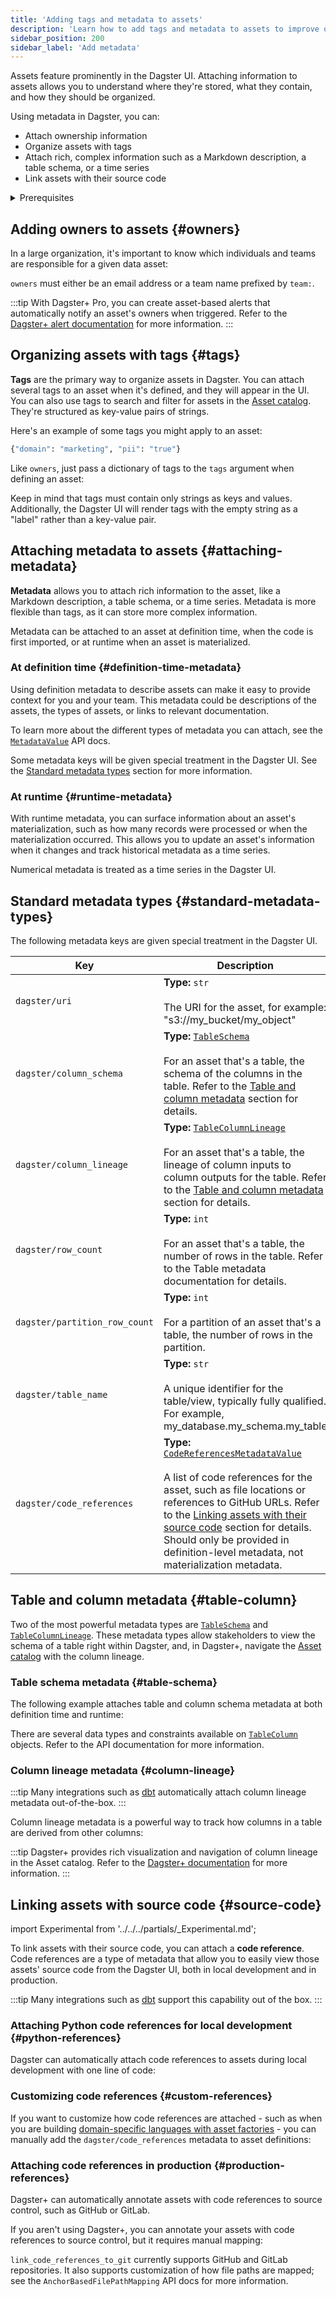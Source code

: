 ```yaml
---
title: 'Adding tags and metadata to assets'
description: 'Learn how to add tags and metadata to assets to improve observability in Dagster'
sidebar_position: 200
sidebar_label: 'Add metadata'
---
```


Assets feature prominently in the Dagster UI. Attaching information to assets allows you to understand where they're stored, what they contain, and how they should be organized.

Using metadata in Dagster, you can:

- Attach ownership information
- Organize assets with tags
- Attach rich, complex information such as a Markdown description, a table schema, or a time series
- Link assets with their source code

<details>
  <summary>Prerequisites</summary>

To follow the steps in this guide, you'll need:

- Familiarity with [Assets](/guides/build/create-a-pipeline/data-assets)
</details>

## Adding owners to assets \{#owners}

In a large organization, it's important to know which individuals and teams are responsible for a given data asset:

<CodeExample filePath="guides/data-modeling/metadata/owners.py" language="python" />

`owners` must either be an email address or a team name prefixed by `team:`.

:::tip
With Dagster+ Pro, you can create asset-based alerts that automatically notify an asset's owners when triggered. Refer to the [Dagster+ alert documentation](/dagster-plus/features/alerts) for more information.
:::

## Organizing assets with tags \{#tags}

**Tags** are the primary way to organize assets in Dagster. You can attach several tags to an asset when it's defined, and they will appear in the UI. You can also use tags to search and filter for assets in the [Asset catalog](/todo). They're structured as key-value pairs of strings.

Here's an example of some tags you might apply to an asset:

```python
{"domain": "marketing", "pii": "true"}
```

Like `owners`, just pass a dictionary of tags to the `tags` argument when defining an asset:

<CodeExample filePath="guides/data-modeling/metadata/tags.py" language="python" />

Keep in mind that tags must contain only strings as keys and values. Additionally, the Dagster UI will render tags with the empty string as a "label" rather than a key-value pair.

## Attaching metadata to assets \{#attaching-metadata}

**Metadata** allows you to attach rich information to the asset, like a Markdown description, a table schema, or a time series. Metadata is more flexible than tags, as it can store more complex information.

Metadata can be attached to an asset at definition time, when the code is first imported, or at runtime when an asset is materialized.

### At definition time \{#definition-time-metadata}

Using definition metadata to describe assets can make it easy to provide context for you and your team. This metadata could be descriptions of the assets, the types of assets, or links to relevant documentation.

<CodeExample filePath="guides/data-modeling/metadata/definition-metadata.py" language="python" />

To learn more about the different types of metadata you can attach, see the [`MetadataValue`](/todo) API docs.

Some metadata keys will be given special treatment in the Dagster UI. See the [Standard metadata types](#standard-metadata-types) section for more information.

### At runtime \{#runtime-metadata}

With runtime metadata, you can surface information about an asset's materialization, such as how many records were processed or when the materialization occurred. This allows you to update an asset's information when it changes and track historical metadata as a time series.

<CodeExample filePath="guides/data-modeling/metadata/runtime-metadata.py" language="python" />

Numerical metadata is treated as a time series in the Dagster UI.

## Standard metadata types \{#standard-metadata-types}

The following metadata keys are given special treatment in the Dagster UI.

| Key                           | Description                                                                                                                                                                                                                                                                                                                                                     |
| ----------------------------- | --------------------------------------------------------------------------------------------------------------------------------------------------------------------------------------------------------------------------------------------------------------------------------------------------------------------------------------------------------------- |
| `dagster/uri`                 | **Type:** `str` <br/><br/> The URI for the asset, for example: "s3://my_bucket/my_object"                                                                                                                                                                                                                                                                               |
| `dagster/column_schema`       | **Type:** [`TableSchema`](/todo) <br/><br/> For an asset that's a table, the schema of the columns in the table. Refer to the [Table and column metadata](#table-schema) section for details.                                                                                                                                                      |
| `dagster/column_lineage`      | **Type:** [`TableColumnLineage`](/todo) <br/><br/> For an asset that's a table, the lineage of column inputs to column outputs for the table. Refer to the [Table and column metadata](#table-schema) section for details.                                                                                                                         |
| `dagster/row_count`           | **Type:** `int` <br/><br/> For an asset that's a table, the number of rows in the table. Refer to the Table metadata documentation for details.                                                                                                                                                                                                                 |
| `dagster/partition_row_count` | **Type:** `int` <br/><br/> For a partition of an asset that's a table, the number of rows in the partition.                                                                                                                                                                                                                                                     |
| `dagster/table_name`          | **Type:** `str` <br/><br/> A unique identifier for the table/view, typically fully qualified. For example, my_database.my_schema.my_table                                                                                                                                                                                                                       |
| `dagster/code_references`     | **Type:** [`CodeReferencesMetadataValue`](/todo) <br/><br/> A list of code references for the asset, such as file locations or references to GitHub URLs. Refer to the [Linking assets with their source code](#source-code) section for details. Should only be provided in definition-level metadata, not materialization metadata. |

## Table and column metadata \{#table-column}

Two of the most powerful metadata types are [`TableSchema`](/todo) and [`TableColumnLineage`](/todo). These metadata types allow stakeholders to view the schema of a table right within Dagster, and, in Dagster+, navigate the [Asset catalog](/todo) with the column lineage.

### Table schema metadata \{#table-schema}

The following example attaches table and column schema metadata at both definition time and runtime:

<CodeExample filePath="guides/data-modeling/metadata/table-schema-metadata.py" language="python" />

There are several data types and constraints available on [`TableColumn`](/todo) objects. Refer to the API documentation for more information.

### Column lineage metadata \{#column-lineage}

:::tip
Many integrations such as [dbt](https://docs.dagster.io/integrations/dbt/reference) automatically attach column lineage metadata out-of-the-box.
:::

Column lineage metadata is a powerful way to track how columns in a table are derived from other columns:

<CodeExample filePath="guides/data-modeling/metadata/table-column-lineage-metadata.py" language="python" title="Table column lineage metadata" />

:::tip
Dagster+ provides rich visualization and navigation of column lineage in the Asset catalog. Refer to the [Dagster+ documentation](/dagster-plus) for more information.
:::

## Linking assets with source code \{#source-code}

import Experimental from '../../../partials/\_Experimental.md';

<Experimental />

To link assets with their source code, you can attach a **code reference**. Code references are a type of metadata that allow you to easily view those assets' source code from the Dagster UI, both in local development and in production.

:::tip
Many integrations such as [dbt](https://docs.dagster.io/integrations/dbt/reference#attaching-code-reference-metadata) support this capability out of the box.
:::

### Attaching Python code references for local development \{#python-references}

Dagster can automatically attach code references to assets during local development with one line of code:

<CodeExample filePath="guides/data-modeling/metadata/python-local-references.py" language="python" />

### Customizing code references \{#custom-references}

If you want to customize how code references are attached - such as when you are building [domain-specific languages with asset factories](/guides/build/configure/asset-factories) - you can manually add the `dagster/code_references` metadata to asset definitions:

<CodeExample filePath="guides/data-modeling/metadata/custom-local-references.py" language="python" />

### Attaching code references in production \{#production-references}

<Tabs>
  <TabItem value="dagster-plus" label="Dagster+">

Dagster+ can automatically annotate assets with code references to source control, such as GitHub or GitLab.

<CodeExample filePath="guides/data-modeling/metadata/plus-references.py" language="python" />

</TabItem>
<TabItem value="dagster-open-source" label="OSS">

If you aren't using Dagster+, you can annotate your assets with code references to source control, but it requires manual mapping:

<CodeExample filePath="guides/data-modeling/metadata/oss-references.py" language="python" />

`link_code_references_to_git` currently supports GitHub and GitLab repositories. It also supports customization of how file paths are mapped; see the `AnchorBasedFilePathMapping` API docs for more information.

</TabItem>
</Tabs>